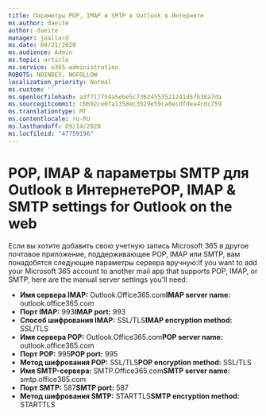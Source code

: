 ```yaml
---
title: Параметры POP, IMAP и SMTP в Outlook в Интернете
ms.author: daeite
author: daeite
manager: joallard
ms.date: 04/21/2020
ms.audience: Admin
ms.topic: article
ms.service: o365-administration
ROBOTS: NOINDEX, NOFOLLOW
localization_priority: Normal
ms.custom: ''
ms.openlocfilehash: a3f717754a5ebe5c73624553521241d57b38a7da
ms.sourcegitcommit: c6692ce0fa1358ec3529e59ca0ecdfdea4cdc759
ms.translationtype: MT
ms.contentlocale: ru-RU
ms.lasthandoff: 09/14/2020
ms.locfileid: "47759196"
---
```

# <a name="pop-imap--smtp-settings-for-outlook-on-the-web"></a><span data-ttu-id="e5ceb-102">POP, IMAP & параметры SMTP для Outlook в Интернете</span><span class="sxs-lookup"><span data-stu-id="e5ceb-102">POP, IMAP & SMTP settings for Outlook on the web</span></span>

<span data-ttu-id="e5ceb-103">Если вы хотите добавить свою учетную запись Microsoft 365 в другое почтовое приложение, поддерживающее POP, IMAP или SMTP, вам понадобятся следующие параметры сервера вручную:</span><span class="sxs-lookup"><span data-stu-id="e5ceb-103">If you want to add your Microsoft 365 account to another mail app that supports POP, IMAP, or SMTP, here are the manual server settings you'll need:</span></span>
  
- <span data-ttu-id="e5ceb-104">**Имя сервера IMAP:** Outlook.Office365.com</span><span class="sxs-lookup"><span data-stu-id="e5ceb-104">**IMAP server name:** outlook.office365.com</span></span>
- <span data-ttu-id="e5ceb-105">**Порт IMAP:** 993</span><span class="sxs-lookup"><span data-stu-id="e5ceb-105">**IMAP port:** 993</span></span>
- <span data-ttu-id="e5ceb-106">**Способ шифрования IMAP:** SSL/TLS</span><span class="sxs-lookup"><span data-stu-id="e5ceb-106">**IMAP encryption method:** SSL/TLS</span></span>
- <span data-ttu-id="e5ceb-107">**Имя сервера POP:** Outlook.Office365.com</span><span class="sxs-lookup"><span data-stu-id="e5ceb-107">**POP server name:** outlook.office365.com</span></span>  
- <span data-ttu-id="e5ceb-108">**Порт POP:** 995</span><span class="sxs-lookup"><span data-stu-id="e5ceb-108">**POP port:** 995</span></span>  
- <span data-ttu-id="e5ceb-109">**Метод шифрования POP:** SSL/TLS</span><span class="sxs-lookup"><span data-stu-id="e5ceb-109">**POP encryption method:** SSL/TLS</span></span>  
- <span data-ttu-id="e5ceb-110">**Имя SMTP-сервера:** SMTP.Office365.com</span><span class="sxs-lookup"><span data-stu-id="e5ceb-110">**SMTP server name:** smtp.office365.com</span></span>
- <span data-ttu-id="e5ceb-111">**Порт SMTP:** 587</span><span class="sxs-lookup"><span data-stu-id="e5ceb-111">**SMTP port:** 587</span></span>
- <span data-ttu-id="e5ceb-112">**Метод шифрования SMTP:** STARTTLS</span><span class="sxs-lookup"><span data-stu-id="e5ceb-112">**SMTP encryption method:** STARTTLS</span></span>